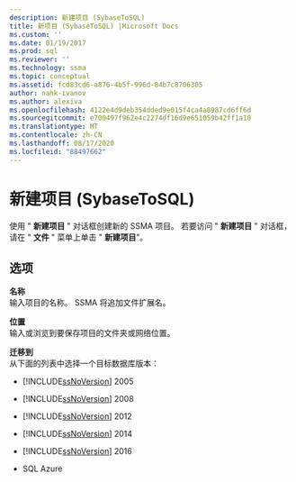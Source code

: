 ```yaml
---
description: 新建项目 (SybaseToSQL)
title: 新项目 (SybaseToSQL) |Microsoft Docs
ms.custom: ''
ms.date: 01/19/2017
ms.prod: sql
ms.reviewer: ''
ms.technology: ssma
ms.topic: conceptual
ms.assetid: fcd83cd6-a876-4b5f-996d-84b7c8706305
author: nahk-ivanov
ms.author: alexiva
ms.openlocfilehash: 4122e4d9deb354dded9e015f4ca4a8987cd6ff6d
ms.sourcegitcommit: e700497f962e4c2274df16d9e651059b42ff1a10
ms.translationtype: MT
ms.contentlocale: zh-CN
ms.lasthandoff: 08/17/2020
ms.locfileid: "88497662"
---
```

# <a name="new-project-sybasetosql"></a>新建项目 (SybaseToSQL)
使用 " **新建项目** " 对话框创建新的 SSMA 项目。 若要访问 " **新建项目** " 对话框，请在 " **文件** " 菜单上单击 " **新建项目**"。  
  
## <a name="options"></a>选项  
**名称**  
输入项目的名称。 SSMA 将追加文件扩展名。  
  
**位置**  
输入或浏览到要保存项目的文件夹或网络位置。  
  
**迁移到**  
从下面的列表中选择一个目标数据库版本：  
  
-   [!INCLUDE[ssNoVersion](../../includes/ssnoversion-md.md)] 2005  
  
-   [!INCLUDE[ssNoVersion](../../includes/ssnoversion-md.md)] 2008  
  
-   [!INCLUDE[ssNoVersion](../../includes/ssnoversion-md.md)] 2012  
  
-   [!INCLUDE[ssNoVersion](../../includes/ssnoversion-md.md)] 2014  
  
-   [!INCLUDE[ssNoVersion](../../includes/ssnoversion-md.md)] 2016  
  
-   SQL Azure  
  
